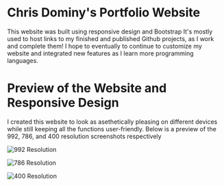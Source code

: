 # Chris Dominy's Portfolio Website
This website was built using responsive design and Bootstrap It's mostly used to host links to my finished and published Github projects, as I work and complete them! I hope to eventually to continue to customize my website and integrated new features as I learn more programming languages. 

# Preview of the Website and Responsive Design
I created this website to look as asethetically pleasing on different devices while still keeping all the functions user-friendly. Below is a preview of the 992, 786, and 400 resolution screenshots respectively

![992 Resolution](https://i.imgur.com/G7KYRy2.png)

![786 Resolution](https://i.imgur.com/IRkFcuS.png)

![400 Resolution](https://i.imgur.com/NxXK3uX.png)